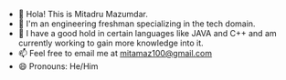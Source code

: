 - 👋 Hola! This is Mitadru Mazumdar.
- 👀 I'm an engineering freshman specializing in the tech domain.
- 🌱 I have a good hold in certain languages like JAVA and C++ and am currently working to gain more knowledge into it.
- 📫 Feel free to email me at mitamaz100@gmail.com
- 😄 Pronouns: He/Him

<!---
mitamaz/mitamaz is a ✨ special ✨ repository because its `README.md` (this file) appears on your GitHub profile.
You can click the Preview link to take a look at your changes.
--->
